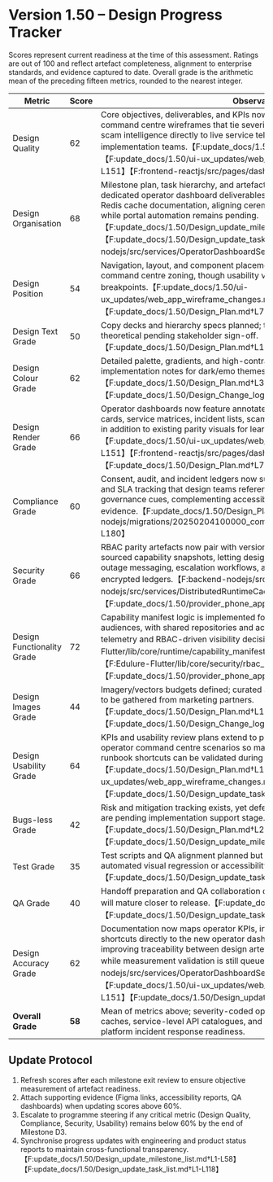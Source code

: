 # Version 1.50 – Design Progress Tracker

Scores represent current readiness at the time of this assessment. Ratings are out of 100 and reflect artefact completeness, alignment to enterprise standards, and evidence captured to date. Overall grade is the arithmetic mean of the preceding fifteen metrics, rounded to the nearest integer.

| Metric | Score | Observations |
| --- | --- | --- |
| Design Quality | 62 | Core objectives, deliverables, and KPIs now include fully-specified operator command centre wireframes that tie severity-coded KPIs, incident queues, and scam intelligence directly to live service telemetry, reducing ambiguity for implementation teams.【F:update_docs/1.50/Design_Plan.md†L13-L117】【F:update_docs/1.50/ui-ux_updates/web_app_wireframe_changes.md†L125-L151】【F:frontend-reactjs/src/pages/dashboard/AdminOperator.jsx†L19-L371】 |
| Design Organisation | 68 | Milestone plan, task hierarchy, and artefact governance now reference the dedicated operator dashboard deliverables alongside the OpenAPI catalogue and Redis cache documentation, aligning ceremonies with the new resilience tooling while portal automation remains pending.【F:update_docs/1.50/Design_update_milestone_list.md†L31-L83】【F:update_docs/1.50/Design_update_task_list.md†L70-L132】【F:backend-nodejs/src/services/OperatorDashboardService.js†L92-L305】 |
| Design Position | 54 | Navigation, layout, and component placements documented with operator command centre zoning, though usability validation is still required across breakpoints.【F:update_docs/1.50/ui-ux_updates/web_app_wireframe_changes.md†L125-L151】【F:update_docs/1.50/Design_Plan.md†L78-L117】 |
| Design Text Grade | 50 | Copy decks and hierarchy specs planned; translation/localisation workflows still theoretical pending stakeholder sign-off.【F:update_docs/1.50/Design_Plan.md†L107-L114】 |
| Design Colour Grade | 62 | Detailed palette, gradients, and high-contrast treatments available with implementation notes for dark/emo themes.【F:update_docs/1.50/Design_Plan.md†L39-L47】【F:update_docs/1.50/Design_Change_log.md†L24-L31】 |
| Design Render Grade | 66 | Operator dashboards now feature annotated desktop wireframes covering severity cards, service matrices, incident lists, scam alerts, runbook drawers, and timelines in addition to existing parity visuals for learner/provider shells.【F:update_docs/1.50/ui-ux_updates/web_app_wireframe_changes.md†L125-L151】【F:frontend-reactjs/src/pages/dashboard/AdminOperator.jsx†L19-L371】【F:update_docs/1.50/Design_Plan.md†L78-L117】 |
| Compliance Grade | 60 | Consent, audit, and incident ledgers now surface encrypted evidence payloads and SLA tracking that design teams reference for privacy dashboards and governance cues, complementing accessibility scripts awaiting execution evidence.【F:update_docs/1.50/Design_Plan.md†L65-L74】【F:backend-nodejs/migrations/20250204100000_compliance_audit_consent_incidents.js†L1-L180】 |
| Security Grade | 66 | RBAC parity artefacts now pair with versioned OpenAPI endpoints and Redis-sourced capability snapshots, letting design specs cite auditable contracts for outage messaging, escalation workflows, and cached failover states alongside encrypted ledgers.【F:backend-nodejs/src/app.js†L125-L190】【F:backend-nodejs/src/services/DistributedRuntimeCache.js†L1-L129】【F:update_docs/1.50/provider_phone_app_updates/rbac_contracts.md†L1-L51】 |
| Design Functionality Grade | 72 | Capability manifest logic is implemented for both consumer and provider audiences, with shared repositories and access envelopes ensuring parity telemetry and RBAC-driven visibility decisions across shells.【F:Edulure-Flutter/lib/core/runtime/capability_manifest_repository.dart†L1-L104】【F:Edulure-Flutter/lib/core/security/rbac_matrix_repository.dart†L1-L164】【F:update_docs/1.50/provider_phone_app_updates/rbac_contracts.md†L1-L51】 |
| Design Images Grade | 44 | Imagery/vectors budgets defined; curated asset set and optimisation metrics still to be gathered from marketing partners.【F:update_docs/1.50/Design_Plan.md†L107-L123】【F:update_docs/1.50/Design_Change_log.md†L32-L35】 |
| Design Usability Grade | 64 | KPIs and usability review plans extend to provider personas and now include operator command centre scenarios so manifest banners, severity cards, and runbook shortcuts can be validated during moderated testing.【F:update_docs/1.50/Design_Plan.md†L13-L117】【F:update_docs/1.50/ui-ux_updates/web_app_wireframe_changes.md†L125-L151】【F:update_docs/1.50/Design_update_task_list.md†L70-L132】 |
| Bugs-less Grade | 42 | Risk and mitigation tracking exists, yet defect triage dashboards and QA findings are pending implementation support stage.【F:update_docs/1.50/Design_Plan.md†L23-L34】【F:update_docs/1.50/Design_update_milestone_list.md†L41-L48】 |
| Test Grade | 35 | Test scripts and QA alignment planned but not executed; no evidence of automated visual regression or accessibility runs yet.【F:update_docs/1.50/Design_update_task_list.md†L89-L117】 |
| QA Grade | 40 | Handoff preparation and QA collaboration defined; coverage metrics and sign-offs will mature closer to release.【F:update_docs/1.50/Design_Plan.md†L128-L136】【F:update_docs/1.50/Design_update_task_list.md†L97-L117】 |
| Design Accuracy Grade | 62 | Documentation now maps operator KPIs, incident telemetry, and runbook shortcuts directly to the new operator dashboard service and manifest feeds, improving traceability between design artefacts and production data contracts while measurement validation is still queued.【F:backend-nodejs/src/services/OperatorDashboardService.js†L92-L305】【F:update_docs/1.50/ui-ux_updates/web_app_wireframe_changes.md†L125-L151】【F:update_docs/1.50/Design_update_task_list.md†L70-L132】 |
| **Overall Grade** | **58** | Mean of metrics above; severity-coded operator dashboards, Redis-distributed caches, service-level API catalogues, and encrypted ledgers now align cross-platform incident response readiness. |

## Update Protocol
1. Refresh scores after each milestone exit review to ensure objective measurement of artefact readiness.
2. Attach supporting evidence (Figma links, accessibility reports, QA dashboards) when updating scores above 60%.
3. Escalate to programme steering if any critical metric (Design Quality, Compliance, Security, Usability) remains below 60% by the end of Milestone D3.
4. Synchronise progress updates with engineering and product status reports to maintain cross-functional transparency.【F:update_docs/1.50/Design_update_milestone_list.md†L1-L58】【F:update_docs/1.50/Design_update_task_list.md†L1-L118】
